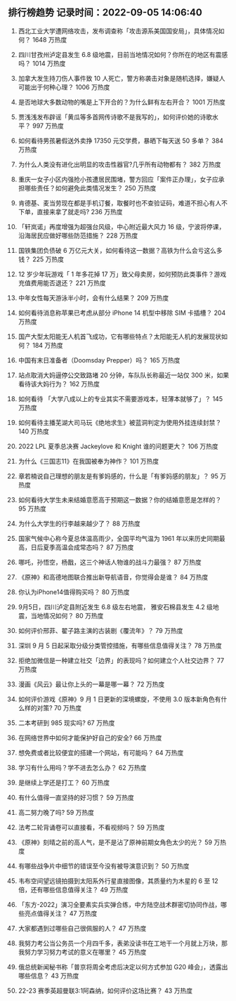 
## 排行榜趋势 记录时间：2022-09-05 14:06:40
  
  1. 西北工业大学遭网络攻击，发布调查称「攻击源系美国国安局」，具体情况如何？ 1648 万热度
    
  2. 四川甘孜州泸定县发生 6.8 级地震，目前当地情况如何？你所在的地区有震感吗？ 1014 万热度
    
  3. 加拿大发生持刀伤人事件致 10 人死亡，警方称袭击对象是随机选择，嫌疑人可能出于何种心理？ 1006 万热度
    
  4. 是否地球大多数动物的嘴是上下开合的？为什么鲜有左右开合？ 1001 万热度
    
  5. 贾浅浅发布辟谣「黄瓜等多首网传诗歌不是我写的」，如何评价她的诗歌水平？ 997 万热度
    
  6. 如何看待男孩暑假送外卖挣 17350 元交学费，暴晒下每天送 50 多单？ 384 万热度
    
  7. 为什么人类没有进化出明显的攻击性器官?几乎所有动物都有？ 382 万热度
    
  8. 重庆一女子小区内强抢小孩遭居民围堵，警方回应「案件正办理」，女子应承担哪些责任？如何避免此类情况发生？ 250 万热度
    
  9. 肯德基、麦当劳现在都是手机订餐，取餐时也不查验证码，难道不担心有人不下单，直接来拿了就走吗? 236 万热度
    
  10. 「轩岚诺」再度增强为超强台风级，中心附近最大风力 16 级，宁波将停课，沿海居民应做好哪些防范措施？ 228 万热度
    
  11. 国铁集团负债破 6 万亿元大关，如何看待这一数据？高铁为什么会亏这么多钱？ 225 万热度
    
  12. 12 岁少年玩游戏「 1 年多花掉 17 万」致父母卖房，如何预防此类事件？游戏充值费用能否退还？ 221 万热度
    
  13. 中年女性每天游泳半小时，会有什么结果？ 209 万热度
    
  14. 如何看待消息称苹果已考虑从部分 iPhone 14 机型中移除 SIM 卡插槽？ 204 万热度
    
  15. 国产大型太阳能无人机首飞成功，它有哪些特点？太阳能无人机的发展现状如何？ 184 万热度
    
  16. 中国有末日准备者（Doomsday Prepper）吗？ 165 万热度
    
  17. 站点取消大妈逼停公交致路堵 20 分钟，车队队长称最近一站仅 300 米，如果看待该大妈行为？ 162 万热度
    
  18. 如何看待 「大学八成以上的专业其实不需要游戏本，轻薄本就够了」？ 145 万热度
    
  19. 如何看待主播芜湖大司马玩《绝地求生》被蓝洞判定为使用外挂连续封禁？ 140 万热度
    
  20. 2022 LPL 夏季总决赛 Jackeylove 和 Knight 谁的问题更大？ 106 万热度
    
  21. 为什么《三国志11》在我国被奉为神作？ 101 万热度
    
  22. 章若楠说自己理想的朋友是有爹妈感的，什么是「有爹妈感的朋友」？ 95 万热度
    
  23. 如何看待大学生未来结婚意愿高于预期这一数据？你的结婚意愿是怎样的？ 95 万热度
    
  24. 为什么大学生的行李越来越少了？ 88 万热度
    
  25. 国家气候中心称今夏总体温高雨少，全国平均气温为 1961 年以来历史同期最高，日后夏季高温会成常态吗？ 87 万热度
    
  26. 哪吒，孙悟空，杨戬，这三个神话人物谁的战斗力最强？ 87 万热度
    
  27. 《原神》和高德地图联合推出新导航语音，你觉得会是谁？ 84 万热度
    
  28. 你认为iPhone14值得购买吗？ 80 万热度
    
  29. 9月5日，四川泸定县附近发生 6.8 级左右地震， 雅安石棉县发生 4.2 级地震，当地情况如何？ 80 万热度
    
  30. 如何评价邢菲、翟子路主演的古装剧《覆流年》？ 79 万热度
    
  31. 深圳 9 月 5 日起采取分级分类管控措施，有哪些信息值得关注？ 78 万热度
    
  32. 拒绝加微信是一种建立社交「边界」的表现吗？如何建立个人社交边界？ 77 万热度
    
  33. 漫画《风云》最让你上头的一幕是哪一幕？ 72 万热度
    
  34. 如何评价游戏《原神》9 月 1 日更新的深境螺旋，不使用 3.0 版本新角色有什么样的对策? 70 万热度
    
  35. 二本考研到 985 现实吗? 67 万热度
    
  36. 在网络世界中如何才能保护好自己的安全? 66 万热度
    
  37. 想免费或者比较便宜的搭建一个网站，有可能吗？ 64 万热度
    
  38. 学习有什么用吗？学不进去怎么办？ 62 万热度
    
  39. 是继续上学还是打工？ 60 万热度
    
  40. 有什么值得一直坚持的好习惯？ 59 万热度
    
  41. 高二努力晚了吗? 59 万热度
    
  42. 法考二轮背诵卷可以直接看，不看视频吗？ 59 万热度
    
  43. 《原神》刻晴之前的高人气，是不是沾了原神前期女角色太少的光？ 59 万热度
    
  44. 有哪些战争片中细节的错误至今没有被导演意识到？ 50 万热度
    
  45. 韦布空间望远镜拍摄到太阳系外行星直接图像，其质量约为木星的 6 至 12 倍，还有哪些信息值得关注？ 49 万热度
    
  46. 「东方-2022」演习全要素实兵实弹合练，中方陆空战术群密切协同作战，哪些亮点值得关注？ 47 万热度
    
  47. 大家都遇到过哪些自己很佩服的人？ 47 万热度
    
  48. 我努力考公当公务员一个月四千多，表弟没读书在工地干一个月就上万块，那我努力学习努力考试的意义在哪里？ 45 万热度
    
  49. 俄总统新闻秘书称「普京将周全考虑后决定以何方式参加 G20 峰会」，透露出哪些信息？ 43 万热度
    
  50. 22-23 赛季英超曼联3:1阿森纳，如何评价这场比赛？ 43 万热度
    